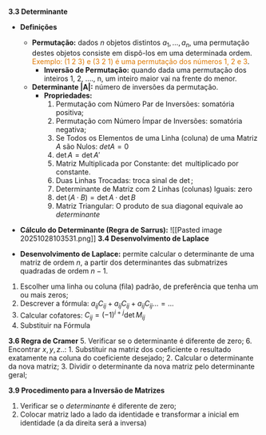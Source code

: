 **3.3 Determinante**
* **Definições**
	* **Permutação:** dados $n$ objetos distintos $a_{1},\dots,a_{n},$ uma permutação destes objetos consiste em dispô-los em uma determinada ordem. <font color="#de7802">Exemplo: (1 2 3) e (3 2 1) é uma permutação dos números 1, 2 e 3</font>.
		* **Inversão de Permutação:** quando dada uma permutação dos inteiros 1, 2, …., n, um inteiro maior vai na frente do menor.
	* **Determinante |A|:** número de inversões da permutação.
		- **Propriedades:**
			1. Permutação com Número Par de Inversões: somatória positiva;
			2. Permutação com Número Ímpar de Inversões: somatória negativa;
			3. Se Todos os Elementos de uma Linha (coluna) de uma Matriz $A$ são Nulos: $det A = 0$
			4. $\det A = \det A'$
			5. Matriz Multiplicada por Constante: $\det$ multiplicado por constante.
			6. Duas Linhas Trocadas: troca sinal de $\det$;
			7. Determinante de Matriz com 2 Linhas (colunas) Iguais: zero
			8. $\det(A·B) = \det A · \det B$ 
			9. Matriz Triangular: O produto de sua diagonal equivale ao $determinante$

* **Cálculo do Determinante (Regra de Sarrus):**
![[Pasted image 20251028103531.png]]
**3.4 Desenvolvimento de Laplace**
* **Desenvolvimento de Laplace:** permite calcular o determinante de uma matriz de ordem $n$, a partir dos determinantes das submatrizes quadradas de ordem $n - 1$.
1. Escolher uma linha ou coluna (fila) padrão, de preferência que tenha um ou mais zeros;
2. Descrever a fórmula: $a_{ij}C_{ij} + a_{ij}C_{ij} + a_{ij}C_{ij} \dots = \dots$ 
3. Calcular cofatores: $C_{ij}= (-1)^{i+j}\det M_{ij}$
4. Substituir na Fórmula
 
**3.6 Regra de Cramer**
5. Verificar se o determinante é diferente de zero;
6. Encontrar $x,y,z..$:
	1. Substituir na matriz dos coeficiente o resultado exatamente na coluna do coeficiente desejado;
	2. Calcular o determinante da nova matriz;
	3. Dividir o determinante da nova matriz pelo determinante geral;

**3.9 Procedimento para a Inversão de Matrizes**
1. Verificar se o $determinante$ é diferente de zero;
2. Colocar matriz lado a lado da identidade e transformar a inicial em identidade (a da direita será a inversa)
